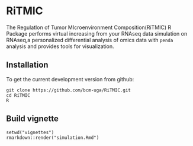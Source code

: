 # RiTMIC
The RegulatIon of Tumor MIcroenvironment Composition(RiTMIC) R Package performs virtual increasing from your RNAseq data simulation on RNAseq,a personalized differential analysis of omics data with `penda` analysis and provides tools for visualization.

## Installation
To get the current development version from github:
```
git clone https://github.com/bcm-uga/RiTMIC.git
cd RiTMIC 
R
```

## Build vignette 
```
setwd("vignettes")
rmarkdown::render("simulation.Rmd")
```
